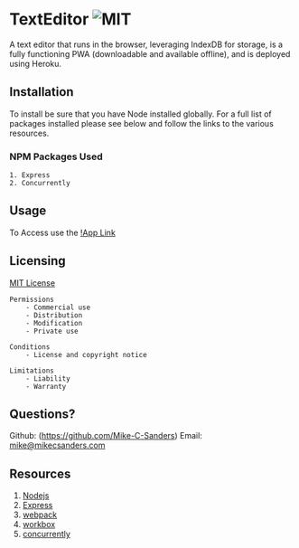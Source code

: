 # TextEditor ![MIT](https://img.shields.io/badge/license-MIT-brightgreen)

A text editor that runs in the browser, leveraging IndexDB for storage, is a fully functioning PWA (downloadable and available offline), and is deployed using Heroku.

## Installation

To install be sure that you have Node installed globally. For a full list of packages installed please see below and follow the links to the various resources.

### NPM Packages Used 
    1. Express 
    2. Concurrently


## Usage

To Access use the [!App Link](https://mikes-text-editor.herokuapp.com/)

## Licensing

[MIT License](https://github.com/git/git-scm.com/blob/main/MIT-LICENSE.txt)

    Permissions
        - Commercial use
        - Distribution
        - Modification
        - Private use

    Conditions
        - License and copyright notice

    Limitations
        - Liability
        - Warranty

## Questions?

Github: (https://github.com/Mike-C-Sanders)
Email: mike@mikecsanders.com

## Resources

1. [Nodejs](https://nodejs.org/en/)
2. [Express](https://expressjs.com/)
3. [webpack](https://webpack.js.org/guides/asset-management/#loading-images)
4. [workbox](https://developers.google.com/web/tools/workbox)
5. [concurrently](https://www.npmjs.com/package/concurrently#usage)
